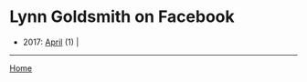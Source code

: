 # Lynn Goldsmith on Facebook

  * 2017: 
      [April](./lynn-goldsmith-on-facebook-2017-04.md) (1) | 

----

[Home](../)
